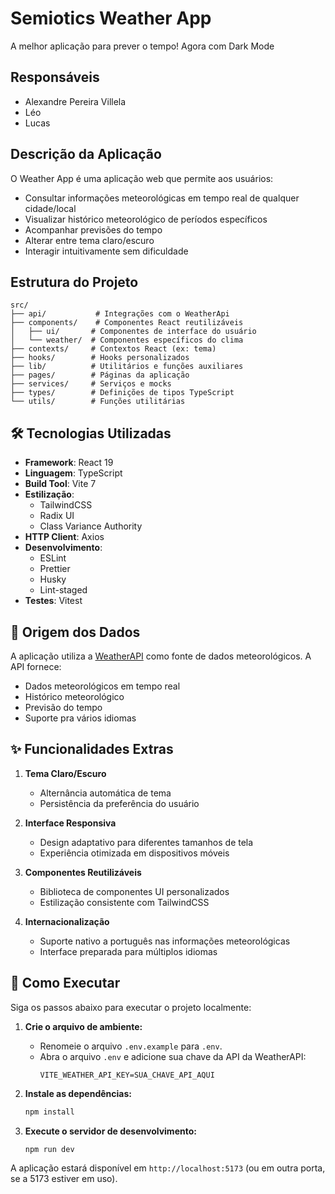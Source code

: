 # Semiotics Weather App

A melhor aplicação para prever o tempo! Agora com Dark Mode

## Responsáveis

- Alexandre Pereira Villela
- Léo
- Lucas

## Descrição da Aplicação

O Weather App é uma aplicação web que permite aos usuários:

- Consultar informações meteorológicas em tempo real de qualquer cidade/local
- Visualizar histórico meteorológico de períodos específicos
- Acompanhar previsões do tempo
- Alterar entre tema claro/escuro
- Interagir intuitivamente sem dificuldade

## Estrutura do Projeto

```
src/
├── api/           # Integrações com o WeatherApi
├── components/    # Componentes React reutilizáveis
│   ├── ui/       # Componentes de interface do usuário
│   └── weather/  # Componentes específicos do clima
├── contexts/     # Contextos React (ex: tema)
├── hooks/        # Hooks personalizados
├── lib/          # Utilitários e funções auxiliares
├── pages/        # Páginas da aplicação
├── services/     # Serviços e mocks
├── types/        # Definições de tipos TypeScript
└── utils/        # Funções utilitárias
```

## 🛠️ Tecnologias Utilizadas

- **Framework**: React 19
- **Linguagem**: TypeScript
- **Build Tool**: Vite 7
- **Estilização**:
  - TailwindCSS
  - Radix UI
  - Class Variance Authority
- **HTTP Client**: Axios
- **Desenvolvimento**:
  - ESLint
  - Prettier
  - Husky
  - Lint-staged
- **Testes**: Vitest

## 📡 Origem dos Dados

A aplicação utiliza a [WeatherAPI](https://www.weatherapi.com/) como fonte de dados meteorológicos. A API fornece:

- Dados meteorológicos em tempo real
- Histórico meteorológico
- Previsão do tempo
- Suporte pra vários idiomas

## ✨ Funcionalidades Extras

1. **Tema Claro/Escuro**
   - Alternância automática de tema
   - Persistência da preferência do usuário

2. **Interface Responsiva**
   - Design adaptativo para diferentes tamanhos de tela
   - Experiência otimizada em dispositivos móveis

3. **Componentes Reutilizáveis**
   - Biblioteca de componentes UI personalizados
   - Estilização consistente com TailwindCSS

4. **Internacionalização**
   - Suporte nativo a português nas informações meteorológicas
   - Interface preparada para múltiplos idiomas

## 🚀 Como Executar

Siga os passos abaixo para executar o projeto localmente:

1. **Crie o arquivo de ambiente:**
   - Renomeie o arquivo `.env.example` para `.env`.
   - Abra o arquivo `.env` e adicione sua chave da API da WeatherAPI:
     ```
     VITE_WEATHER_API_KEY=SUA_CHAVE_API_AQUI
     ```

1. **Instale as dependências:**

   ```bash
   npm install
   ```

1. **Execute o servidor de desenvolvimento:**
   ```bash
   npm run dev
   ```

A aplicação estará disponível em `http://localhost:5173` (ou em outra porta, se a 5173 estiver em uso).

<!--- # React + TypeScript + Vite

This template provides a minimal setup to get React working in Vite with HMR and some ESLint rules.

Currently, two official plugins are available:

- [@vitejs/plugin-react](https://github.com/vitejs/vite-plugin-react/blob/main/packages/plugin-react) uses [Babel](https://babeljs.io/) for Fast Refresh
- [@vitejs/plugin-react-swc](https://github.com/vitejs/vite-plugin-react/blob/main/packages/plugin-react-swc) uses [SWC](https://swc.rs/) for Fast Refresh

## Expanding the ESLint configuration

If you are developing a production application, we recommend updating the configuration to enable type-aware lint rules:

```js
export default tseslint.config([
  globalIgnores(["dist"]),
  {
    files: ["**/*.{ts,tsx}"],
    extends: [
      // Other configs...

      // Remove tseslint.configs.recommended and replace with this
      ...tseslint.configs.recommendedTypeChecked,
      // Alternatively, use this for stricter rules
      ...tseslint.configs.strictTypeChecked,
      // Optionally, add this for stylistic rules
      ...tseslint.configs.stylisticTypeChecked,

      // Other configs...
    ],
    languageOptions: {
      parserOptions: {
        project: ["./tsconfig.node.json", "./tsconfig.app.json"],
        tsconfigRootDir: import.meta.dirname,
      },
      // other options...
    },
  },
]);
```

You can also install [eslint-plugin-react-x](https://github.com/Rel1cx/eslint-react/tree/main/packages/plugins/eslint-plugin-react-x) and [eslint-plugin-react-dom](https://github.com/Rel1cx/eslint-react/tree/main/packages/plugins/eslint-plugin-react-dom) for React-specific lint rules:

```js
// eslint.config.js
import reactX from "eslint-plugin-react-x";
import reactDom from "eslint-plugin-react-dom";

export default tseslint.config([
  globalIgnores(["dist"]),
  {
    files: ["**/*.{ts,tsx}"],
    extends: [
      // Other configs...
      // Enable lint rules for React
      reactX.configs["recommended-typescript"],
      // Enable lint rules for React DOM
      reactDom.configs.recommended,
    ],
    languageOptions: {
      parserOptions: {
        project: ["./tsconfig.node.json", "./tsconfig.app.json"],
        tsconfigRootDir: import.meta.dirname,
      },
      // other options...
    },
  },
]);
``` --->

